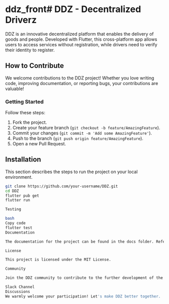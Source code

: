 # ddz_front# DDZ - Decentralized Driverz

DDZ is an innovative decentralized platform that enables the delivery of goods and people. Developed with Flutter, this cross-platform app allows users to access services without registration, while drivers need to verify their identity to register.

## How to Contribute

We welcome contributions to the DDZ project! Whether you love writing code, improving documentation, or reporting bugs, your contributions are valuable!

### Getting Started

Follow these steps:

1. Fork the project.
2. Create your feature branch (`git checkout -b feature/AmazingFeature`).
3. Commit your changes (`git commit -m 'Add some AmazingFeature'`).
4. Push to the branch (`git push origin feature/AmazingFeature`).
5. Open a new Pull Request.

## Installation

This section describes the steps to run the project on your local environment.

```bash
git clone https://github.com/your-username/DDZ.git
cd DDZ
flutter pub get
flutter run

Testing

bash
Copy code
flutter test
Documentation

The documentation for the project can be found in the docs folder. Refer to it for details on usage, design, and contribution guidelines.

License

This project is licensed under the MIT License.

Community

Join the DDZ community to contribute to the further development of the project!

Slack Channel
Discussions
We warmly welcome your participation! Let's make DDZ better together.
